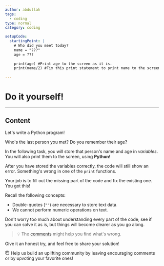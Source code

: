 ```yaml
---
author: abdullah
tags:
  - coding
type: normal
category: coding

setupCode:
  startingPoint: |
    # Who did you meet today?
    name = "???"
    age = ???
  
    print(age) #Print age to the screen as it is.
    print(name/2) #Fix this print statement to print name to the screen
    
---
```

# Do it yourself!

---
## Content

Let's write a Python program!

Who's the last person you met? Do you remember their age?

In the following task, you will store that person's name and age in *variables*. You will also print them to the screen, using **Python**!

After you have stored the variables correctly, the code will still show an error. Something's wrong in one of the `print` functions. 

Your job is to fill out the missing part of the code and fix the existing one. You got this!

Recall the following concepts:

- Double-quotes (`""`) are necessary to store text data.
- We cannot perform numeric operations on text.

Don't worry too much about understanding every part of the code; see if you can solve it as is, but things will become clearer as you go along.

> 💡 The [comments](https://enki.com/glossary/general/comment) might help you find what's wrong.

Give it an honest try, and feel free to share your solution!

😇 Help us build an uplifting community by leaving encouraging comments or by upvoting your favorite ones!
